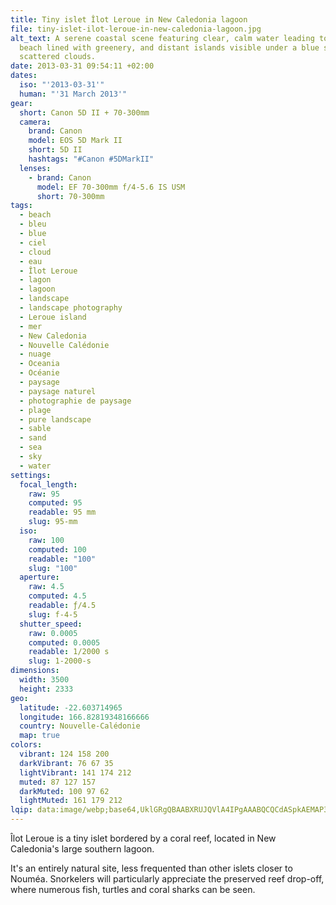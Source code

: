 ```yaml
---
title: Tiny islet Îlot Leroue in New Caledonia lagoon
file: tiny-islet-ilot-leroue-in-new-caledonia-lagoon.jpg
alt_text: A serene coastal scene featuring clear, calm water leading to a sandy
  beach lined with greenery, and distant islands visible under a blue sky with
  scattered clouds.
date: 2013-03-31 09:54:11 +02:00
dates:
  iso: "'2013-03-31'"
  human: "'31 March 2013'"
gear:
  short: Canon 5D II + 70-300mm
  camera:
    brand: Canon
    model: EOS 5D Mark II
    short: 5D II
    hashtags: "#Canon #5DMarkII"
  lenses:
    - brand: Canon
      model: EF 70-300mm f/4-5.6 IS USM
      short: 70-300mm
tags:
  - beach
  - bleu
  - blue
  - ciel
  - cloud
  - eau
  - Îlot Leroue
  - lagon
  - lagoon
  - landscape
  - landscape photography
  - Leroue island
  - mer
  - New Caledonia
  - Nouvelle Calédonie
  - nuage
  - Oceania
  - Océanie
  - paysage
  - paysage naturel
  - photographie de paysage
  - plage
  - pure landscape
  - sable
  - sand
  - sea
  - sky
  - water
settings:
  focal_length:
    raw: 95
    computed: 95
    readable: 95 mm
    slug: 95-mm
  iso:
    raw: 100
    computed: 100
    readable: "100"
    slug: "100"
  aperture:
    raw: 4.5
    computed: 4.5
    readable: ƒ/4.5
    slug: f-4-5
  shutter_speed:
    raw: 0.0005
    computed: 0.0005
    readable: 1/2000 s
    slug: 1-2000-s
dimensions:
  width: 3500
  height: 2333
geo:
  latitude: -22.603714965
  longitude: 166.82819348166666
  country: Nouvelle-Calédonie
  map: true
colors:
  vibrant: 124 158 200
  darkVibrant: 76 67 35
  lightVibrant: 141 174 212
  muted: 87 127 157
  darkMuted: 100 97 62
  lightMuted: 161 179 212
lqip: data:image/webp;base64,UklGRgQBAABXRUJQVlA4IPgAAABQCQCdASpkAEMAP3Gqxl40t7omrNN7a0AuCWMG+IUEKSjel36ux8UbI02T2sr/O1NrE7rFqWFNcpW2kZxNo3h6r2Ohsqyh99Mrtrs8PQHCWkYjwADkE9h1m14bI3QfExkEh5DL1FxIghN89Tbjf+bozgaC5JUDlloucYM7YT0GLhzHb5YMSJ6pljmkkio5/TGa7DcpB/g6F8Q37DAyvp5BlAUbNtubqXpnN9qKBpiKhJA7onJvr0t/ROQHyY+nXPDXFlOLnlCSnu4KChLYAbvp5IGP+GKikECbzKC9CajSBX8WXMnvk3jmXNdXiv7Fgil49XBlqgAAAA==
---
```


Îlot Leroue is a tiny islet bordered by a coral reef, located in New Caledonia's large southern lagoon.

It's an entirely natural site, less frequented than other islets closer to Nouméa. Snorkelers will particularly appreciate the preserved reef drop-off, where numerous fish, turtles and coral sharks can be seen.

